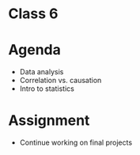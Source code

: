 # Class 6

# Agenda
* Data analysis
* Correlation vs. causation
* Intro to statistics

# Assignment
* Continue working on final projects
